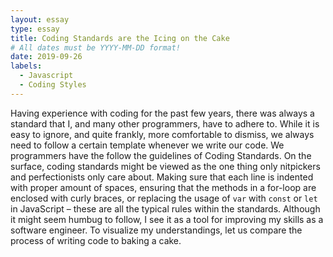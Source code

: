 ```yaml
---
layout: essay
type: essay
title: Coding Standards are the Icing on the Cake
# All dates must be YYYY-MM-DD format!
date: 2019-09-26
labels:
  - Javascript
  - Coding Styles
---
```


Having experience with coding for the past few years, there was always a standard that I, and many other programmers, have to adhere to. While it is easy to ignore, and quite frankly, more comfortable to dismiss, we always need to follow a certain template whenever we write our code. We programmers have the follow the guidelines of Coding Standards. On the surface, coding standards might be viewed as the one thing only nitpickers and perfectionists only care about. Making sure that each line is indented with proper amount of spaces, ensuring that the methods in a for-loop are enclosed with curly braces, or replacing the usage of `var` with `const` or `let` in JavaScript – these are all the typical rules within the standards. Although it might seem humbug to follow, I see it as a tool for improving my skills as a software engineer. To visualize my understandings, let us compare the process of writing code to baking a cake.

